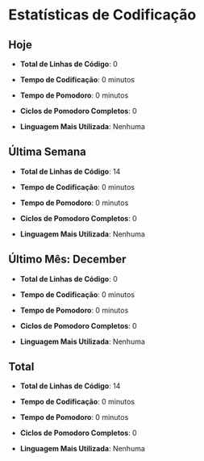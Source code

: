 # Estatísticas de Codificação

## Hoje

- **Total de Linhas de Código**: 0
- **Tempo de Codificação**: 0 minutos
- **Tempo de Pomodoro**: 0 minutos
- **Ciclos de Pomodoro Completos**: 0

- **Linguagem Mais Utilizada**: Nenhuma

## Última Semana

- **Total de Linhas de Código**: 14
- **Tempo de Codificação**: 0 minutos
- **Tempo de Pomodoro**: 0 minutos
- **Ciclos de Pomodoro Completos**: 0

- **Linguagem Mais Utilizada**: Nenhuma

## Último Mês: December

- **Total de Linhas de Código**: 0
- **Tempo de Codificação**: 0 minutos
- **Tempo de Pomodoro**: 0 minutos
- **Ciclos de Pomodoro Completos**: 0

- **Linguagem Mais Utilizada**: Nenhuma

## Total

- **Total de Linhas de Código**: 14
- **Tempo de Codificação**: 0 minutos
- **Tempo de Pomodoro**: 0 minutos
- **Ciclos de Pomodoro Completos**: 0

- **Linguagem Mais Utilizada**: Nenhuma

